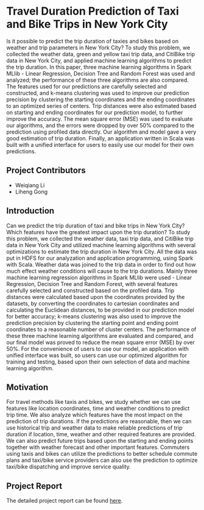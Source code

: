 # Travel Duration Prediction of Taxi and Bike Trips in New York City

Is it possible to predict the trip duration of taxies and bikes based on weather and trip parameters in New York City? To study this problem, we collected the weather data, green and yellow taxi trip data, and CitiBike trip data in New York City, and applied machine learning algorithms to predict the trip duration. In this paper, three machine learning algorithms in Spark MLlib - Linear Regression, Decision Tree and Random Forest was used and analyzed; the performance of these three algorithms are also compared. The features used for our predictions are carefully selected and constructed, and k-means clustering was used to improve our prediction precision by clustering the starting coordinates and the ending coordinates to an optimized series of centers. Trip distances were also estimated based on starting and ending coordinates for our prediction model, to further improve the accuracy. The mean square error (MSE) was used to evaluate our algorithms, and the errors were dropped by over 50% compared to the prediction using profiled data directly. Our algorithm and model gave a very good estimation of trip duration. Finally, an application written in Scala was built with a unified interface for users to easily use our model for their own predictions.

## Project Contributors
- Weiqiang Li
- Liheng Gong

## Introduction
Can we predict the trip duration of taxi and bike trips in New York City? Which features have the greatest impact upon the trip duration? To study this problem, we collected the weather data, taxi trip data, and CitiBike trip data in New York City and utilized machine learning algorithms with several optimizations to estimate the trip duration in New York City.   All the data was put in HDFS for our analyzation and application programming, using Spark with Scala. Weather data was joined to the trip data in order to find out how much effect weather conditions will cause to the trip durations. Mainly three machine learning regression algorithms in Spark MLlib were used - Linear Regression, Decision Tree and Random Forest, with several features carefully selected and constructed based on the profiled data. Trip distances were calculated based upon the coordinates provided by the datasets, by converting the coordinates to cartesian coordinates and calculating the Euclidean distances, to be provided in our prediction model for better accuracy; k-means clustering was also used to improve the prediction precision by clustering the starting point and ending point coordinates to a reasonable number of cluster centers. The performance of these three machine learning algorithms are evaluated and compared, and our final model was proved to reduce the mean square error (MSE) by over 50%. For the convenience of users to use our model, an application with unified interface was built, so users can use our optimized algorithm for training and testing, based upon their own selection of data and machine learning algorithm.

## Motivation
For travel methods like taxis and bikes, we study whether we can use features like location coordinates, time and weather conditions to predict trip time. We also analyze which features have the most impact on the prediction of trip durations. If the predictions are reasonable, then we can use historical trip and weather data to make reliable predictions of trip duration if location, time, weather and other required features are provided. We can also predict future trips based upon the starting and ending points together with weather forecast and other important features. Commuters using taxis and bikes can utilize the predictions to better schedule commute plans and taxi/bike service providers can also use the prediction to optimize taxi/bike dispatching and improve service quality.

## Project Report
The detailed project report can be found [here](https://github.com/bambrow/nyc-trip-prediction/blob/master/project_report_github.pdf).
